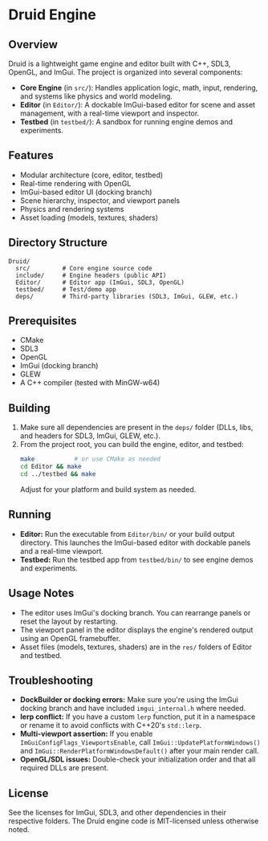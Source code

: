 # Druid Engine

## Overview
Druid is a lightweight game engine and editor built with C++, SDL3, OpenGL, and ImGui. The project is organized into several components:
- **Core Engine** (in `src/`): Handles application logic, math, input, rendering, and systems like physics and world modeling.
- **Editor** (in `Editor/`): A dockable ImGui-based editor for scene and asset management, with a real-time viewport and inspector.
- **Testbed** (in `testbed/`): A sandbox for running engine demos and experiments.

## Features
- Modular architecture (core, editor, testbed)
- Real-time rendering with OpenGL
- ImGui-based editor UI (docking branch)
- Scene hierarchy, inspector, and viewport panels
- Physics and rendering systems
- Asset loading (models, textures, shaders)

## Directory Structure
```
Druid/
  src/         # Core engine source code
  include/     # Engine headers (public API)
  Editor/      # Editor app (ImGui, SDL3, OpenGL)
  testbed/     # Test/demo app
  deps/        # Third-party libraries (SDL3, ImGui, GLEW, etc.)
```

## Prerequisites
- CMake
- SDL3
- OpenGL
- ImGui (docking branch)
- GLEW
- A C++ compiler (tested with MinGW-w64)

## Building
1. Make sure all dependencies are present in the `deps/` folder (DLLs, libs, and headers for SDL3, ImGui, GLEW, etc.).
2. From the project root, you can build the engine, editor, and testbed:
   ```sh
   make           # or use CMake as needed
   cd Editor && make
   cd ../testbed && make
   ```
   Adjust for your platform and build system as needed.

## Running
- **Editor:** Run the executable from `Editor/bin/` or your build output directory. This launches the ImGui-based editor with dockable panels and a real-time viewport.
- **Testbed:** Run the testbed app from `testbed/bin/` to see engine demos and experiments.

## Usage Notes
- The editor uses ImGui's docking branch. You can rearrange panels or reset the layout by restarting.
- The viewport panel in the editor displays the engine's rendered output using an OpenGL framebuffer.
- Asset files (models, textures, shaders) are in the `res/` folders of Editor and testbed.

## Troubleshooting
- **DockBuilder or docking errors:** Make sure you're using the ImGui docking branch and have included `imgui_internal.h` where needed.
- **lerp conflict:** If you have a custom `lerp` function, put it in a namespace or rename it to avoid conflicts with C++20's `std::lerp`.
- **Multi-viewport assertion:** If you enable `ImGuiConfigFlags_ViewportsEnable`, call `ImGui::UpdatePlatformWindows()` and `ImGui::RenderPlatformWindowsDefault()` after your main render call.
- **OpenGL/SDL issues:** Double-check your initialization order and that all required DLLs are present.

## License
See the licenses for ImGui, SDL3, and other dependencies in their respective folders. The Druid engine code is MIT-licensed unless otherwise noted. 

